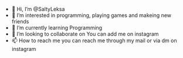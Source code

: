 - 👋 Hi, I’m @SaltyLeksa
- 👀 I’m interested in programming, playing games and makeing new friends
- 🌱 I’m currently learning Programming
- 💞️ I’m looking to collaborate on You can add me on instagram
- 📫 How to reach me you can reach me through my mail or via dm on instagram
<!---
SaltyLeksa/SaltyLeksa is a ✨ special ✨ repository because its `README.md` (this file) appears on your GitHub profile.
You can click the Preview link to take a look at your changes.
--->

